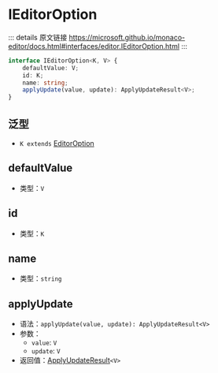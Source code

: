 # IEditorOption
        
::: details 原文链接
https://microsoft.github.io/monaco-editor/docs.html#interfaces/editor.IEditorOption.html
:::

```ts
interface IEditorOption<K, V> {
    defaultValue: V;
    id: K;
    name: string;
    applyUpdate(value, update): ApplyUpdateResult<V>;
}
```

## 泛型
- `K extends` [EditorOption](/api/editor/EditorOption.md)
## defaultValue
- 类型：`V`
## id
- 类型：`K`
## name
- 类型：`string`
## applyUpdate
- 语法：`applyUpdate(value, update): ApplyUpdateResult<V>`
- 参数：
  - `value`: `V`
  - `update`: `V`
- 返回值：[ApplyUpdateResult](/api/editor/ApplyUpdateResult.md)`<V>`